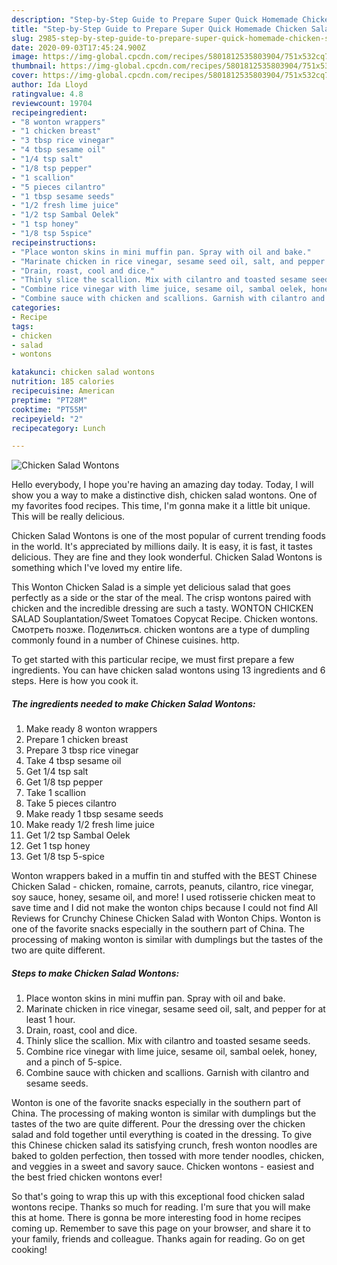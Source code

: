 ```yaml
---
description: "Step-by-Step Guide to Prepare Super Quick Homemade Chicken Salad Wontons"
title: "Step-by-Step Guide to Prepare Super Quick Homemade Chicken Salad Wontons"
slug: 2985-step-by-step-guide-to-prepare-super-quick-homemade-chicken-salad-wontons
date: 2020-09-03T17:45:24.900Z
image: https://img-global.cpcdn.com/recipes/5801812535803904/751x532cq70/chicken-salad-wontons-recipe-main-photo.jpg
thumbnail: https://img-global.cpcdn.com/recipes/5801812535803904/751x532cq70/chicken-salad-wontons-recipe-main-photo.jpg
cover: https://img-global.cpcdn.com/recipes/5801812535803904/751x532cq70/chicken-salad-wontons-recipe-main-photo.jpg
author: Ida Lloyd
ratingvalue: 4.8
reviewcount: 19704
recipeingredient:
- "8 wonton wrappers"
- "1 chicken breast"
- "3 tbsp rice vinegar"
- "4 tbsp sesame oil"
- "1/4 tsp salt"
- "1/8 tsp pepper"
- "1 scallion"
- "5 pieces cilantro"
- "1 tbsp sesame seeds"
- "1/2 fresh lime juice"
- "1/2 tsp Sambal Oelek"
- "1 tsp honey"
- "1/8 tsp 5spice"
recipeinstructions:
- "Place wonton skins in mini muffin pan. Spray with oil and bake."
- "Marinate chicken in rice vinegar, sesame seed oil, salt, and pepper for at least 1 hour."
- "Drain, roast, cool and dice."
- "Thinly slice the scallion. Mix with cilantro and toasted sesame seeds."
- "Combine rice vinegar with lime juice, sesame oil, sambal oelek, honey, and a pinch of 5-spice."
- "Combine sauce with chicken and scallions. Garnish with cilantro and sesame seeds."
categories:
- Recipe
tags:
- chicken
- salad
- wontons

katakunci: chicken salad wontons 
nutrition: 185 calories
recipecuisine: American
preptime: "PT28M"
cooktime: "PT55M"
recipeyield: "2"
recipecategory: Lunch

---
```



![Chicken Salad Wontons](https://img-global.cpcdn.com/recipes/5801812535803904/751x532cq70/chicken-salad-wontons-recipe-main-photo.jpg)

Hello everybody, I hope you're having an amazing day today. Today, I will show you a way to make a distinctive dish, chicken salad wontons. One of my favorites food recipes. This time, I'm gonna make it a little bit unique. This will be really delicious.

Chicken Salad Wontons is one of the most popular of current trending foods in the world. It's appreciated by millions daily. It is easy, it is fast, it tastes delicious. They are fine and they look wonderful. Chicken Salad Wontons is something which I've loved my entire life.

This Wonton Chicken Salad is a simple yet delicious salad that goes perfectly as a side or the star of the meal. The crisp wontons paired with chicken and the incredible dressing are such a tasty. WONTON CHICKEN SALAD Souplantation/Sweet Tomatoes Copycat Recipe. Chicken wontons. Смотреть позже. Поделиться. chicken wontons are a type of dumpling commonly found in a number of Chinese cuisines. http.


To get started with this particular recipe, we must first prepare a few ingredients. You can have chicken salad wontons using 13 ingredients and 6 steps. Here is how you cook it.

<!--inarticleads1-->

##### The ingredients needed to make Chicken Salad Wontons:

1. Make ready 8 wonton wrappers
1. Prepare 1 chicken breast
1. Prepare 3 tbsp rice vinegar
1. Take 4 tbsp sesame oil
1. Get 1/4 tsp salt
1. Get 1/8 tsp pepper
1. Take 1 scallion
1. Take 5 pieces cilantro
1. Make ready 1 tbsp sesame seeds
1. Make ready 1/2 fresh lime juice
1. Get 1/2 tsp Sambal Oelek
1. Get 1 tsp honey
1. Get 1/8 tsp 5-spice


Wonton wrappers baked in a muffin tin and stuffed with the BEST Chinese Chicken Salad - chicken, romaine, carrots, peanuts, cilantro, rice vinegar, soy sauce, honey, sesame oil, and more! I used rotisserie chicken meat to save time and I did not make the wonton chips because I could not find All Reviews for Crunchy Chinese Chicken Salad with Wonton Chips. Wonton is one of the favorite snacks especially in the southern part of China. The processing of making wonton is similar with dumplings but the tastes of the two are quite different. 

<!--inarticleads2-->

##### Steps to make Chicken Salad Wontons:

1. Place wonton skins in mini muffin pan. Spray with oil and bake.
1. Marinate chicken in rice vinegar, sesame seed oil, salt, and pepper for at least 1 hour.
1. Drain, roast, cool and dice.
1. Thinly slice the scallion. Mix with cilantro and toasted sesame seeds.
1. Combine rice vinegar with lime juice, sesame oil, sambal oelek, honey, and a pinch of 5-spice.
1. Combine sauce with chicken and scallions. Garnish with cilantro and sesame seeds.


Wonton is one of the favorite snacks especially in the southern part of China. The processing of making wonton is similar with dumplings but the tastes of the two are quite different. Pour the dressing over the chicken salad and fold together until everything is coated in the dressing. To give this Chinese chicken salad its satisfying crunch, fresh wonton noodles are baked to golden perfection, then tossed with more tender noodles, chicken, and veggies in a sweet and savory sauce. Chicken wontons - easiest and the best fried chicken wontons ever! 

So that's going to wrap this up with this exceptional food chicken salad wontons recipe. Thanks so much for reading. I'm sure that you will make this at home. There is gonna be more interesting food in home recipes coming up. Remember to save this page on your browser, and share it to your family, friends and colleague. Thanks again for reading. Go on get cooking!
